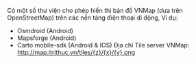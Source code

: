 ﻿Có một số thư viện cho phép hiển thị bản đồ VNMap (dựa trên OpenStreetMap) trên các nền tảng điện thoại di động, Ví dụ:
* Osmdroid (Android)
* Mapsforge (Android)
* Carto mobile-sdk (Android & IOS)
Địa chỉ Tile server VNMap: http://map.itrithuc.vn/tiles/{z}/{x}/{y}.png